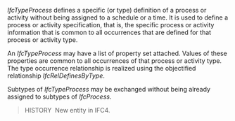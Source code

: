 _IfcTypeProcess_ defines a specific (or type) definition of a process or activity without being assigned to a schedule or a time. It is used to define a process or activity specification, that is, the specific process or activity information that is common to all occurrences that are defined for that process or activity type.

An _IfcTypeProcess_ may have a list of property set attached. Values of these properties are common to all occurrences of that process or activity type. The type occurrence relationship is realized using the objectified relationship _IfcRelDefinesByType_.

Subtypes of _IfcTypeProcess_ may be exchanged without being already assigned to subtypes of _IfcProcess_.

> HISTORY&nbsp; New entity in IFC4.
